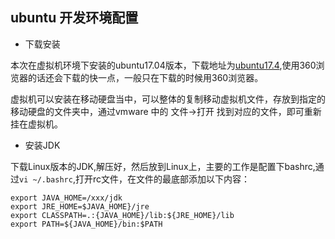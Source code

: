 ## ubuntu 开发环境配置

- 下载安装

本次在虚拟机环境下安装的ubuntu17.04版本，下载地址为[ubuntu17.4](http://cn.ubuntu.com/download/),使用360浏览器的话还会下载的快一点，一般只在下载的时候用360浏览器。

虚拟机可以安装在移动硬盘当中，可以整体的复制移动虚拟机文件，存放到指定的移动硬盘的文件夹中，通过vmware 中的 文件->打开 找到对应的文件，即可重新挂在虚拟机。

- 安装JDK

下载Linux版本的JDK,解压好，然后放到Linux上，主要的工作是配置下bashrc,通过```` vi ~/.bashrc ````,打开rc文件，在文件的最底部添加以下内容：

````shell
export JAVA_HOME=/xxx/jdk
export JRE_HOME=$JAVA_HOME}/jre
export CLASSPATH=.:{JAVA_HOME}/lib:${JRE_HOME}/lib
export PATH=${JAVA_HOME}/bin:$PATH
````
